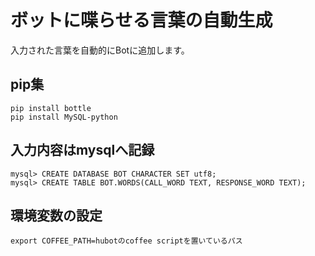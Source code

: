 # ボットに喋らせる言葉の自動生成
入力された言葉を自動的にBotに追加します。

## pip集
```
pip install bottle
pip install MySQL-python
```

## 入力内容はmysqlへ記録
```
mysql> CREATE DATABASE BOT CHARACTER SET utf8;
mysql> CREATE TABLE BOT.WORDS(CALL_WORD TEXT, RESPONSE_WORD TEXT);
```

## 環境変数の設定
```
export COFFEE_PATH=hubotのcoffee scriptを置いているパス
```
